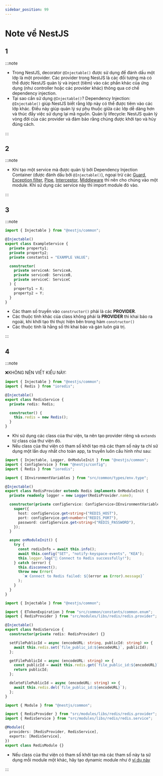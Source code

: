 ```yaml
---
sidebar_position: 99
---
```


# Note về NestJS

## 1

:::note

- Trong NestJS, decorator `@Injectable()` được sử dụng để đánh dấu một lớp là một provider. Các provider trong NestJS là các đối tượng mà có thể được NestJS quản lý và inject (tiêm) vào các phần khác của ứng dụng (như controller hoặc các provider khác) thông qua cơ chế dependency injection.
- Tại sao cần sử dụng `@Injectable()`?
  Dependency Injection: `@Injectable()` giúp NestJS biết rằng lớp này có thể được tiêm vào các lớp khác. Điều này giúp quản lý sự phụ thuộc giữa các lớp dễ dàng hơn và thúc đẩy việc sử dụng lại mã nguồn.
  Quản lý lifecycle: NestJS quản lý vòng đời của các provider và đảm bảo rằng chúng được khởi tạo và hủy đúng cách.

:::

## 2

:::note

- Khi tạo một service mà được quản lý bởi Dependency Injection Container (được đánh dấu bởi `@Injectable()`), ngoại trừ các [Guard](./nestjs-fundamentals/guards), [Exception filter](./nestjs-fundamentals/exception-filters), [Pipe](./nestjs-fundamentals/pipes), [Interceptor](./nestjs-fundamentals/interceptors), [Middleware](./nestjs-fundamentals/middleware) thì nên cho chúng vào một module. Khi sử dụng các service này thì import module đó vào.

:::

## 3

:::note

```ts
import { Injectable } from "@nestjs/common";

@Injectable()
export class ExampleService {
  private property1;
  private property2;
  private constants1 = "EXAMPLE VALUE";

  constructor(
    private serviceA: ServiceA,
    private serviceB: ServiceB,
    private serviceC: ServiceC
  ) {
    property1 = X;
    property2 = Y;
  }
}
```

- Các tham số truyền vào `constructor()` phải là các **PROVIDER**.
- Các thuộc tính khác của class không phải là **PROVIDER** thì khai báo ra ngoài, khi khởi tạo thì thực hiện bên trong hàm `constructor()`
- Các thuộc tính là hằng số thì khai báo và gán luôn giá trị.

:::

## 4

:::note

❌KHÔNG NÊN VIẾT KIỂU NÀY:

```ts title="redis.service.ts"
import { Injectable } from "@nestjs/common";
import { Redis } from "ioredis";

@Injectable()
export class RedisService {
  private redis: Redis;

  constructor() {
    this.redis = new Redis();
  }
}
```

- Khi sử dụng các class của thư viện, ta nên tạo provider riêng và `extends` từ class của thư viện đó.
- Nếu class của thư viện có tham số khởi tạo mà các tham số này ta chỉ sử dụng một lần duy nhất cho toàn app, ta truyền luôn cấu hình như sau:

```ts title="redis.provider.ts"
import { Injectable, Logger, OnModuleInit } from "@nestjs/common";
import { ConfigService } from "@nestjs/config";
import { Redis } from "ioredis";

import { IEnvironmentVariables } from "src/common/types/env.type";

@Injectable()
export class RedisProvider extends Redis implements OnModuleInit {
  private readonly logger = new Logger(RedisProvider.name);

  constructor(private configService: ConfigService<IEnvironmentVariables>) {
    super({
      host: configService.get<string>("REDIS_HOST"),
      port: configService.get<number>("REDIS_PORT"),
      password: configService.get<string>("REDIS_PASSWORD"),
    });
  }

  async onModuleInit() {
    try {
      const redisInfo = await this.info();
      await this.config("SET", "notify-keyspace-events", "KEA");
      this.logger.log("🚀 Connect to Redis successfully!");
    } catch (error) {
      this.disconnect();
      throw new Error(
        `❌ Connect to Redis failed: ${(error as Error).message}`
      );
    }
  }
}
```

```ts title="redis.service.ts"
import { Injectable } from "@nestjs/common";

import { ETokenExpiration } from "src/common/constants/common.enum";
import { RedisProvider } from "src/modules/libs/redis/redis.provider";

@Injectable()
export class RedisService {
  constructor(private redis: RedisProvider) {}

  setFilePublicId = async (encodeURL: string, publicId: string) => {
    await this.redis.set(`file_public_id:${encodeURL}`, publicId);
  };

  getFilePublicId = async (encodeURL: string) => {
    const publicId = await this.redis.get(`file_public_id:${encodeURL}`);
    return publicId;
  };

  deleteFilePublicId = async (encodeURL: string) => {
    await this.redis.del(`file_public_id:${encodeURL}`);
  };
}
```

```ts title="redis.module.ts"
import { Module } from "@nestjs/common";

import { RedisProvider } from "src/modules/libs/redis/redis.provider";
import { RedisService } from "src/modules/libs/redis/redis.service";

@Module({
  providers: [RedisProvider, RedisService],
  exports: [RedisService],
})
export class RedisModule {}
```

- Nếu class của thư viện có tham số khởi tạo mà các tham số này ta sử dụng mỗi module một khác, hãy tạo dynamic module như ở [ví dụ này](./nestjs-fundamentals/modules#ví-dụ-dynamic-module-redismodule)

:::
